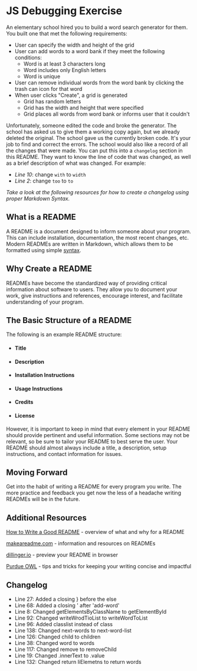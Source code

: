 # JS Debugging Exercise

An elementary school hired you to build a word search generator for them. You built one that met the following requirements:

- User can specify the width and height of the grid
- User can add words to a word bank if they meet the following conditions:
  - Word is at least 3 characters long
  - Word includes only English letters
  - Word is unique
- User can remove individual words from the word bank by clicking the trash can icon for that word
- When user clicks "Create", a grid is generated
  - Grid has random letters
  - Grid has the width and height that were specified
  - Grid places all words from word bank or informs user that it couldn't

Unfortunately, someone edited the code and broke the generator. The school has asked us to give them a working copy again, but we already deleted the original. The school gave us the currently broken code. It's your job to find and correct the errors. The school would also like a record of all the changes that were made. You can put this into a `changelog` section in this README. They want to know the line of code that was changed, as well as a brief description of what was changed. For example:

- _Line 10_: change `with` to `width`
- _Line 2_: change `too` to `to`

_Take a look at the following resources for how to create a changelog using proper Markdown Syntax._

## What is a README

A README is a document designed to inform someone about your program. This can include installation, documentation, the most recent changes, etc. Modern READMEs are written in Markdown, which allows them to be formatted using simple [syntax](https://github.com/adam-p/markdown-here/wiki/Markdown-Cheatsheet).

## Why Create a README

READMEs have become the standardized way of providing critical information about software to users. They allow you to document your work, give instructions and references, encourage interest, and facilitate understanding of your program.

## The Basic Structure of a README

The following is an example README structure:

- #### Title
- #### Description
- #### Installation Instructions
- #### Usage Instructions
- #### Credits
- #### License

However, it is important to keep in mind that every element in your README should provide pertinent and useful information. Some sections may not be relevant, so be sure to tailor your README to best serve the user. Your README should almost always include a title, a description, setup instructions, and contact information for issues.

## Moving Forward

Get into the habit of writing a README for every program you write. The more practice and feedback you get now the less of a headache writing READMEs will be in the future.

## Additional Resources

[How to Write a Good README](https://www.freecodecamp.org/news/how-to-write-a-good-readme-file/) - overview of what and why for a README

[makeareadme.com](https://www.makeareadme.com/) - information and resources on READMEs

[dillinger.io](https://dillinger.io/) - preview your README in browser

[Purdue OWL](https://owl.purdue.edu/owl/general_writing/academic_writing/conciseness/index.html) - tips and tricks for keeping your writing concise and impactful

## Changelog

- Line 27: Added a closing } before the else
- Line 68: Added a closing ' after 'add-word'
- Line 8: Changed getElementsByClassName to getElementById
- Line 92: Changed writeWrodTioList to writeWordToList
- Line 96: Added classlist instead of class
- Line 138: Changed next-words to next-word-list
- Line 126: Changed child to children
- Line 38: Changed word to words
- Line 117: Changed remove to removeChild
- Line 19: Changed .innerText to .value
- Line 132: Changed return liElemetns to return words
